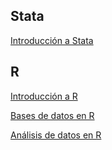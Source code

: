 
## Stata

[Introducción a Stata](https://msangia.github.io/stata.html)        

## R

[Introducción a R](https://msangia.github.io/R/01Intro.html)

[Bases de datos en R](https://msangia.github.io/R/02BaseDatos.html)

[Análisis de datos en R](https://msangia.github.io/R/03AnalisisDatos.html)
